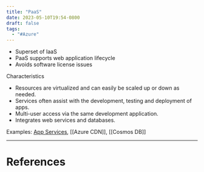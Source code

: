 ```yaml
---
title: "PaaS"
date: 2023-05-10T19:54-0800
draft: false
tags: 
  - "#Azure"
---
```


- Superset of IaaS
- PaaS supports web application lifecycle
- Avoids software license issues

Characteristics
- Resources are virtualized and can easily be scaled up or down as needed.
- Services often assist with the development, testing and deployment of apps.
- Multi-user access via the same development application.
- Integrates web services and databases.

Examples: [App Services](/notes/computer/microsoft/azure/app-services), [[Azure CDN]], [[Cosmos DB]]

---
# References
